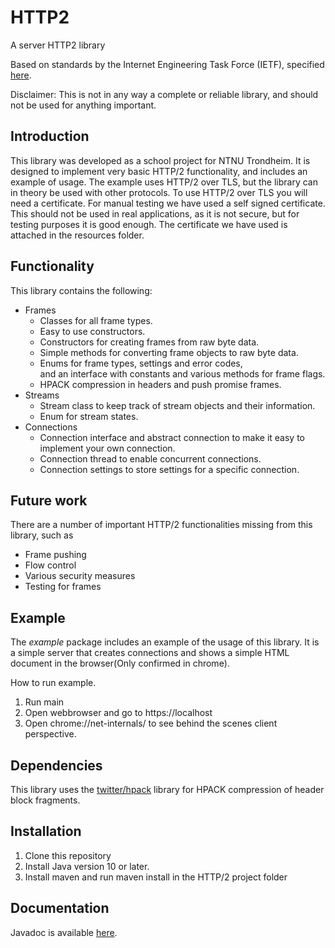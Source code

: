 # HTTP2
A server HTTP2 library

Based on standards by the Internet Engineering Task Force (IETF), specified [here](https://tools.ietf.org/html/rfc7540).

Disclaimer: This is not in any way a complete or reliable library, and should not be used for anything important.

## Introduction
This library was developed as a school project for NTNU Trondheim. 
It is designed to implement very basic HTTP/2 functionality, and includes an example of usage.
The example uses HTTP/2 over TLS, but the library can in theory be used with other protocols.
To use HTTP/2 over TLS you will need a certificate. For manual testing we have used a self signed certificate. 
This should not be used in real applications, as it is not secure, but for testing purposes it is good enough.
The certificate we have used is attached in the resources folder.

## Functionality
This library contains the following:
* Frames
    * Classes for all frame types.
    * Easy to use constructors.
    * Constructors for creating frames from raw byte data.
    * Simple methods for converting frame objects to raw byte data.
    * Enums for frame types, settings and error codes, \
      and an interface with constants and various methods for frame flags.
    * HPACK compression in headers and push promise frames. 
* Streams
    * Stream class to keep track of stream objects and their information.
    * Enum for stream states.
* Connections
    * Connection interface and abstract connection to make it easy to implement your own connection.
    * Connection thread to enable concurrent connections.
    * Connection settings to store settings for a specific connection.

## Future work
There are a number of important HTTP/2 functionalities missing from this library, such as
* Frame pushing
* Flow control
* Various security measures
* Testing for frames


## Example
The _example_ package includes an example of the usage of this library. 
It is a simple server that creates connections and shows a simple HTML document in the browser(Only confirmed in chrome).

How to run example.
1. Run main
2. Open webbrowser and go to https://localhost
3. Open chrome://net-internals/ to see behind the scenes client perspective.

## Dependencies
This library uses the [twitter/hpack](https://github.com/twitter/hpack) library for HPACK compression of header block fragments. 

## Installation
1. Clone this repository
2. Install Java version 10 or later.
2. Install maven and run maven install in the HTTP/2 project folder


## Documentation
Javadoc is available [here](https://rolv-arild.github.io/HTTP2/index.html?overview-summary.html).